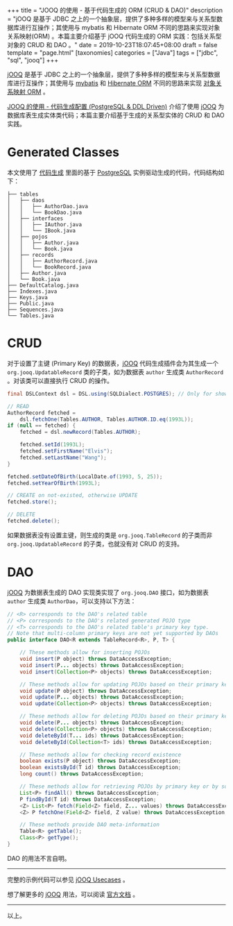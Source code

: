 +++
title = "JOOQ 的使用 - 基于代码生成的 ORM (CRUD & DAO)"
description = "jOOQ 是基于 JDBC 之上的一个抽象层，提供了多种多样的模型来与关系型数据库进行互操作；其使用与 mybatis 和 Hibernate ORM 不同的思路来实现对象关系映射(ORM) 。本篇主要介绍基于 jOOQ 代码生成的 ORM 实践：包括关系型对象的 CRUD 和 DAO 。"
date = 2019-10-23T18:07:45+08:00
draft = false
template = "page.html"
[taxonomies]
categories =  ["Java"]
tags = ["jdbc", "sql", "jooq"]
+++

[jOOQ][jooq] 是基于 JDBC 之上的一个抽象层，提供了多种多样的模型来与关系型数据库进行互操作；其使用与 [mybatis](https://mybatis.org/mybatis-3/) 和 [Hibernate ORM](http://hibernate.org/orm/) 不同的思路来实现 [对象关系映射 ORM](https://en.wikipedia.org/wiki/Object-relational_mapping) 。

[JOOQ 的使用 - 代码生成配置 (PostgreSQL & DDL Driven)](@/posts/2019-10-21-jooq-usecases-code-generating/index.md) 介绍了使用 [jOOQ][jooq] 为数据库表生成实体类代码；本篇主要介绍基于生成的关系型实体的 CRUD 和 DAO 实践。

<!-- more -->

# Generated Classes

本文使用了 [代码生成](@/posts/2019-10-21-jooq-usecases-code-generating/index.md) 里面的基于 [PostgreSQL][postgresql] 实例驱动生成的代码，代码结构如下：

```
├── tables
│   ├── daos
│   │   ├── AuthorDao.java
│   │   └── BookDao.java
│   ├── interfaces
│   │   ├── IAuthor.java
│   │   └── IBook.java
│   ├── pojos
│   │   ├── Author.java
│   │   └── Book.java
│   ├── records
│   │   ├── AuthorRecord.java
│   │   └── BookRecord.java
│   ├── Author.java
│   └── Book.java
├── DefaultCatalog.java
├── Indexes.java
├── Keys.java
├── Public.java
├── Sequences.java
└── Tables.java
```

# CRUD

对于设置了主键 (Primary Key) 的数据表，[jOOQ][jooq] 代码生成插件会为其生成一个 `org.jooq.UpdatableRecord` 类的子类，如为数据表 `author` 生成类 `AuthorRecord` 。对该类可以直接执行 CRUD 的操作。

```java
final DSLContext dsl = DSL.using(SQLDialect.POSTGRES); // Only for show case

// READ
AuthorRecord fetched =
	dsl.fetchOne(Tables.AUTHOR, Tables.AUTHOR.ID.eq(1993L));
if (null == fetched) {
	fetched = dsl.newRecord(Tables.AUTHOR);

	fetched.setId(1993L);
	fetched.setFirstName("Elvis");
	fetched.setLastName("Wang");
}

fetched.setDateOfBirth(LocalDate.of(1993, 5, 25));
fetched.setYearOfBirth(1993L);

// CREATE on not-existed, otherwise UPDATE
fetched.store();

// DELETE
fetched.delete();
```

如果数据表没有设置主键，则生成的类是 `org.jooq.TableRecord` 的子类而非 `org.jooq.UpdatableRecord` 的子类，也就没有对 CRUD 的支持。

# DAO

[jOOQ][jooq] 为数据表生成的 DAO 实现类实现了 `org.jooq.DAO` 接口，如为数据表 `author` 生成类 `AuthorDao`，可以支持以下方法：

```java
// <R> corresponds to the DAO's related table
// <P> corresponds to the DAO's related generated POJO type
// <T> corresponds to the DAO's related table's primary key type.
// Note that multi-column primary keys are not yet supported by DAOs
public interface DAO<R extends TableRecord<R>, P, T> {

    // These methods allow for inserting POJOs
    void insert(P object) throws DataAccessException;
    void insert(P... objects) throws DataAccessException;
    void insert(Collection<P> objects) throws DataAccessException;

    // These methods allow for updating POJOs based on their primary key
    void update(P object) throws DataAccessException;
    void update(P... objects) throws DataAccessException;
    void update(Collection<P> objects) throws DataAccessException;

    // These methods allow for deleting POJOs based on their primary key
    void delete(P... objects) throws DataAccessException;
    void delete(Collection<P> objects) throws DataAccessException;
    void deleteById(T... ids) throws DataAccessException;
    void deleteById(Collection<T> ids) throws DataAccessException;

    // These methods allow for checking record existence
    boolean exists(P object) throws DataAccessException;
    boolean existsById(T id) throws DataAccessException;
    long count() throws DataAccessException;

    // These methods allow for retrieving POJOs by primary key or by some other field
    List<P> findAll() throws DataAccessException;
    P findById(T id) throws DataAccessException;
    <Z> List<P> fetch(Field<Z> field, Z... values) throws DataAccessException;
    <Z> P fetchOne(Field<Z> field, Z value) throws DataAccessException;

    // These methods provide DAO meta-information
    Table<R> getTable();
    Class<P> getType();
}
```

DAO 的用法不言自明。

---

完整的示例代码可以参见 [jOOQ Usecases](https://github.com/wbprime/java-mods/tree/master/jooq-usecases) 。

想了解更多的 [jOOQ][jooq] 用法，可以阅读 [官方文档][documentation] 。

---

以上。

[jooq]: https://www.jooq.org/ "jOOQ generates Java code from your database and lets you build type safe SQL queries through its fluent API."
[documentation]: https://www.jooq.org/learn/ "jOOQ Documentation"
[sql99]: https://en.wikipedia.org/wiki/SQL:1999 "SQL:1999"
[h2]: http://www.h2database.com/html/main.html "H2 Database Engine"
[hsqldb]: http://hsqldb.org "HSQLDB - 100% Java Database"
[mysql]: http://www.mysql.com "The world's most popular open source database"
[postgresql]: https://www.postgresql.org "PostgreSQL: The World's Most Advanced Open Source Relational Database"
